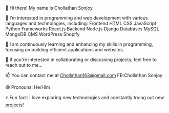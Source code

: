👋 Hi there! My name is Chollathan Sonjoy

👀 I’m interested in programming and web development with various languages and technologies, including:
Frontend
HTML
CSS
JavaScript
Python
Frameworks
React.js
Backend
Node.js
Django
Databases
MySQL
MongoDB
CMS
WordPress
Shopify

🌱 I am continuously learning and enhancing my skills in programming, focusing on building efficient applications and websites.

💞️ If you're interested in collaborating or discussing projects, feel free to reach out to me...

📫 You can contact me at Chollathan163@gmail.com FB:Chollathan Sonjoy

😄 Pronouns: He/Him

⚡ Fun fact: I love exploring new technologies and constantly trying out new projects!

